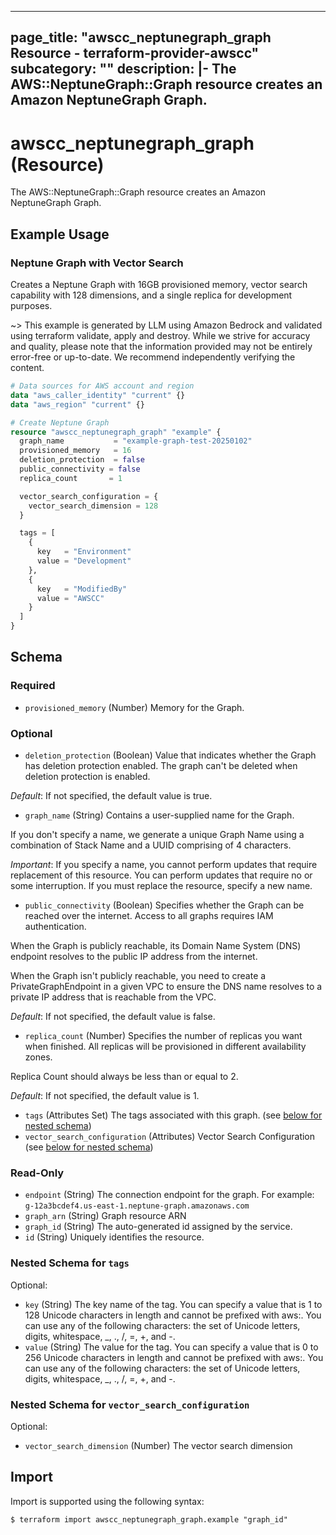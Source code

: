 
---
page_title: "awscc_neptunegraph_graph Resource - terraform-provider-awscc"
subcategory: ""
description: |-
  The AWS::NeptuneGraph::Graph resource creates an Amazon NeptuneGraph Graph.
---

# awscc_neptunegraph_graph (Resource)

The AWS::NeptuneGraph::Graph resource creates an Amazon NeptuneGraph Graph.

## Example Usage

### Neptune Graph with Vector Search

Creates a Neptune Graph with 16GB provisioned memory, vector search capability with 128 dimensions, and a single replica for development purposes.

~> This example is generated by LLM using Amazon Bedrock and validated using terraform validate, apply and destroy. While we strive for accuracy and quality, please note that the information provided may not be entirely error-free or up-to-date. We recommend independently verifying the content.

```terraform
# Data sources for AWS account and region
data "aws_caller_identity" "current" {}
data "aws_region" "current" {}

# Create Neptune Graph
resource "awscc_neptunegraph_graph" "example" {
  graph_name           = "example-graph-test-20250102"
  provisioned_memory   = 16
  deletion_protection  = false
  public_connectivity = false
  replica_count       = 1

  vector_search_configuration = {
    vector_search_dimension = 128
  }

  tags = [
    {
      key   = "Environment"
      value = "Development"
    },
    {
      key   = "ModifiedBy"
      value = "AWSCC"
    }
  ]
}
```

<!-- schema generated by tfplugindocs -->
## Schema

### Required

- `provisioned_memory` (Number) Memory for the Graph.

### Optional

- `deletion_protection` (Boolean) Value that indicates whether the Graph has deletion protection enabled. The graph can't be deleted when deletion protection is enabled.

_Default_: If not specified, the default value is true.
- `graph_name` (String) Contains a user-supplied name for the Graph. 

If you don't specify a name, we generate a unique Graph Name using a combination of Stack Name and a UUID comprising of 4 characters.

_Important_: If you specify a name, you cannot perform updates that require replacement of this resource. You can perform updates that require no or some interruption. If you must replace the resource, specify a new name.
- `public_connectivity` (Boolean) Specifies whether the Graph can be reached over the internet. Access to all graphs requires IAM authentication.

When the Graph is publicly reachable, its Domain Name System (DNS) endpoint resolves to the public IP address from the internet.

When the Graph isn't publicly reachable, you need to create a PrivateGraphEndpoint in a given VPC to ensure the DNS name resolves to a private IP address that is reachable from the VPC.

_Default_: If not specified, the default value is false.
- `replica_count` (Number) Specifies the number of replicas you want when finished. All replicas will be provisioned in different availability zones.

Replica Count should always be less than or equal to 2.

_Default_: If not specified, the default value is 1.
- `tags` (Attributes Set) The tags associated with this graph. (see [below for nested schema](#nestedatt--tags))
- `vector_search_configuration` (Attributes) Vector Search Configuration (see [below for nested schema](#nestedatt--vector_search_configuration))

### Read-Only

- `endpoint` (String) The connection endpoint for the graph. For example: `g-12a3bcdef4.us-east-1.neptune-graph.amazonaws.com`
- `graph_arn` (String) Graph resource ARN
- `graph_id` (String) The auto-generated id assigned by the service.
- `id` (String) Uniquely identifies the resource.

<a id="nestedatt--tags"></a>
### Nested Schema for `tags`

Optional:

- `key` (String) The key name of the tag. You can specify a value that is 1 to 128 Unicode characters in length and cannot be prefixed with aws:. You can use any of the following characters: the set of Unicode letters, digits, whitespace, _, ., /, =, +, and -.
- `value` (String) The value for the tag. You can specify a value that is 0 to 256 Unicode characters in length and cannot be prefixed with aws:. You can use any of the following characters: the set of Unicode letters, digits, whitespace, _, ., /, =, +, and -.


<a id="nestedatt--vector_search_configuration"></a>
### Nested Schema for `vector_search_configuration`

Optional:

- `vector_search_dimension` (Number) The vector search dimension

## Import

Import is supported using the following syntax:

```shell
$ terraform import awscc_neptunegraph_graph.example "graph_id"
```
